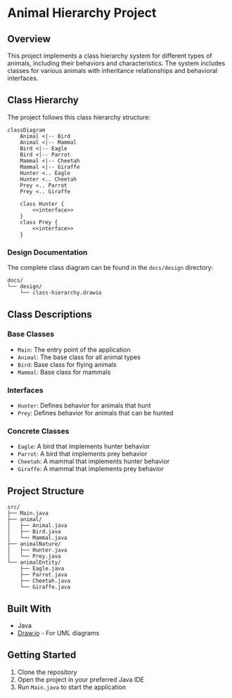 # Animal Hierarchy Project

## Overview
This project implements a class hierarchy system for different types of animals, including their behaviors and characteristics. The system includes classes for various animals with inheritance relationships and behavioral interfaces.

## Class Hierarchy
The project follows this class hierarchy structure:

```mermaid
classDiagram
    Animal <|-- Bird
    Animal <|-- Mammal
    Bird <|-- Eagle
    Bird <|-- Parrot
    Mammal <|-- Cheetah
    Mammal <|-- Giraffe
    Hunter <.. Eagle
    Hunter <.. Cheetah
    Prey <.. Parrot
    Prey <.. Giraffe

    class Hunter {
        <<interface>>
    }
    class Prey {
        <<interface>>
    }
```

### Design Documentation
The complete class diagram can be found in the `docs/design` directory:

```
docs/
└── design/
    └── class-hierarchy.drawio
```

## Class Descriptions

### Base Classes
- `Main`: The entry point of the application
- `Animal`: The base class for all animal types
- `Bird`: Base class for flying animals
- `Mammal`: Base class for mammals

### Interfaces
- `Hunter`: Defines behavior for animals that hunt
- `Prey`: Defines behavior for animals that can be hunted

### Concrete Classes
- `Eagle`: A bird that implements hunter behavior
- `Parrot`: A bird that implements prey behavior
- `Cheetah`: A mammal that implements hunter behavior
- `Giraffe`: A mammal that implements prey behavior

## Project Structure
```
src/
├── Main.java
├── animal/
│   ├── Animal.java
│   ├── Bird.java
│   └── Mammal.java
├── animalNature/
│   ├── Hunter.java
│   └── Prey.java
└── animalEntity/
    ├── Eagle.java
    ├── Parrot.java
    ├── Cheetah.java
    └── Giraffe.java
```

## Built With
- Java
- [Draw.io](https://draw.io) - For UML diagrams

## Getting Started
1. Clone the repository
2. Open the project in your preferred Java IDE
3. Run `Main.java` to start the application

